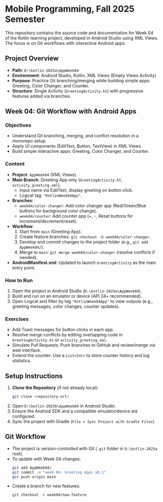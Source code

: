 # Mobile Programming, Fall 2025 Semester

This repository contains the source code and documentation for Week 04 of the Kotlin learning project, developed in Android Studio using XML Views. The focus is on Git workflows with interactive Android apps.

## Project Overview
- **Path**: `D:\kotlin-2025a\AppWeek04`
- **Environment**: Android Studio, Kotlin, XML Views (Empty Views Activity)
- **Purpose**: Practice Git branching/merging while building simple apps: Greeting, Color Changer, and Counter.
- **Structure**: Single Activity (`GreetingActivity.kt`) with progressive features added via branches.

## Week 04: Git Workflow with Android Apps
### Objectives
- Understand Git branching, merging, and conflict resolution in a monorepo setup.
- Apply UI components (EditText, Button, TextView) in XML Views.
- Build simple interactive apps: Greeting, Color Changer, and Counter.

### Content
- **Project**: `AppWeek04` (XML Views).
- **Main Branch**: Greeting App only (`GreetingActivity.kt`, `activity_greeting.xml`).
  - Input name via EditText, display greeting on button click.
  - Logcat tag: `"KotlinWeek04App"`.
- **Branches**:
  - `week04/color-changer`: Add color changer app (Red/Green/Blue buttons for background color change).
  - `week04/counter`: Add counter app (+, -, Reset buttons for increment/decrement/reset).
- **Workflow**:
  1. Start from `main` (Greeting App).
  2. Create feature branches: `git checkout -b week04/color-changer`.
  3. Develop and commit changes to the project folder (e.g., `git add AppWeek04/`).
  4. Merge to `main`: `git merge week04/color-changer` (resolve conflicts if needed).
- **AndroidManifest.xml**: Updated to launch `GreetingActivity` as the main entry point.

### How to Run
1. Open the project in Android Studio (`D:\kotlin-2025a\AppWeek04`).
2. Build and run on an emulator or device (API 24+ recommended).
3. Open Logcat and filter by tag `"KotlinWeek04App"` to view outputs (e.g., greeting messages, color changes, counter updates).

### Exercises
- Add Toast messages for button clicks in each app.
- Resolve merge conflicts by editing overlapping code in `GreetingActivity.kt` or `activity_greeting.xml`.
- Simulate Pull Requests: Push branches to GitHub and review/merge via web interface.
- Extend the counter: Use a `List<Int>` to store counter history and log statistics.

## Setup Instructions
1. **Clone the Repository** (if not already local):
   ```bash
   git clone <repository-url>
   ```
2. Open `D:\kotlin-2025b\AppWeek04` in Android Studio.
3. Ensure the Android SDK and a compatible emulator/device are configured.
4. Sync the project with Gradle (`File > Sync Project with Gradle Files`).

## Git Workflow
- The project is version-controlled with Git (`.git` folder in `D:\kotlin-2025a` root).
- To update with Week 04 changes:
  ```bash
  git add AppWeek04/
  git commit -m "week 04: Greeting Apps v0.1"
  git push origin main
  ```
- Create a branch for new features:
  ```bash
  git checkout -b week04/new-feature
  ```